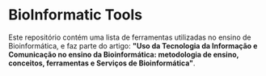 # BioInformatic Tools

Este repositório contém uma lista de ferramentas utilizadas no ensino de Bioinformática, e faz parte do artigo: **"Uso da Tecnologia da Informação e Comunicação no ensino da Bioinformática: metodologia de ensino, conceitos, ferramentas e Serviços de Bioinformática"**.
